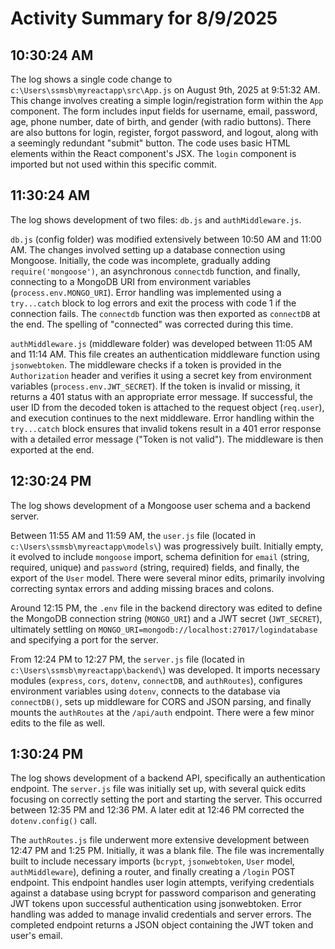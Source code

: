 # Activity Summary for 8/9/2025

## 10:30:24 AM
The log shows a single code change to `c:\Users\ssmsb\myreactapp\src\App.js` on August 9th, 2025 at 9:51:32 AM.  This change involves creating a simple login/registration form within the `App` component. The form includes input fields for username, email, password, age, phone number, date of birth, and gender (with radio buttons).  There are also buttons for login, register, forgot password, and logout, along with a seemingly redundant "submit" button. The code uses basic HTML elements within the React component's JSX.  The `login` component is imported but not used within this specific commit.


## 11:30:24 AM
The log shows development of two files: `db.js` and `authMiddleware.js`.

`db.js` (config folder) was modified extensively between 10:50 AM and 11:00 AM.  The changes involved setting up a database connection using Mongoose.  Initially, the code was incomplete, gradually adding `require('mongoose')`, an asynchronous `connectdb` function, and finally, connecting to a MongoDB URI from environment variables (`process.env.MONGO_URI`). Error handling was implemented using a `try...catch` block to log errors and exit the process with code 1 if the connection fails.  The `connectdb` function was then exported as `connectDB` at the end.  The spelling of "connected" was corrected during this time.


`authMiddleware.js` (middleware folder) was developed between 11:05 AM and 11:14 AM.  This file creates an authentication middleware function using `jsonwebtoken`. The middleware checks if a token is provided in the `Authorization` header and verifies it using a secret key from environment variables (`process.env.JWT_SECRET`). If the token is invalid or missing, it returns a 401 status with an appropriate error message.  If successful, the user ID from the decoded token is attached to the request object (`req.user`), and execution continues to the next middleware. Error handling within the `try...catch` block ensures that invalid tokens result in a 401 error response with a detailed error message ("Token is not valid"). The middleware is then exported at the end.


## 12:30:24 PM
The log shows development of a Mongoose user schema and a backend server.

Between 11:55 AM and 11:59 AM, the `user.js` file (located in `c:\Users\ssmsb\myreactapp\models\`) was progressively built.  Initially empty, it evolved to include `mongoose` import, schema definition for `email` (string, required, unique) and `password` (string, required) fields, and finally, the export of the `User` model. There were several minor edits, primarily involving correcting syntax errors and adding missing braces and colons.

Around 12:15 PM, the `.env` file in the backend directory was edited to define the MongoDB connection string (`MONGO_URI`) and a JWT secret (`JWT_SECRET`), ultimately settling on `MONGO_URI=mongodb://localhost:27017/logindatabase` and specifying a port for the server.


From 12:24 PM to 12:27 PM, the `server.js` file (located in `c:\Users\ssmsb\myreactapp\backend\`) was developed.  It imports necessary modules (`express`, `cors`, `dotenv`, `connectDB`, and `authRoutes`), configures environment variables using `dotenv`, connects to the database via `connectDB()`, sets up middleware for CORS and JSON parsing, and finally mounts the `authRoutes` at the `/api/auth` endpoint.  There were a few minor edits to the file as well.


## 1:30:24 PM
The log shows development of a backend API, specifically an authentication endpoint.  The `server.js` file was initially set up, with several quick edits focusing on correctly setting the port and starting the server. This occurred between 12:35 PM and 12:36 PM.  A later edit at 12:46 PM corrected the `dotenv.config()` call.

The `authRoutes.js` file underwent more extensive development between 12:47 PM and 1:25 PM.  Initially, it was a blank file.  The file was incrementally built to include necessary imports (`bcrypt`, `jsonwebtoken`, `User` model, `authMiddleware`), defining a router, and finally creating a `/login` POST endpoint.  This endpoint handles user login attempts, verifying credentials against a database using bcrypt for password comparison and generating JWT tokens upon successful authentication using jsonwebtoken. Error handling was added to manage invalid credentials and server errors.  The completed endpoint returns a JSON object containing the JWT token and user's email.
